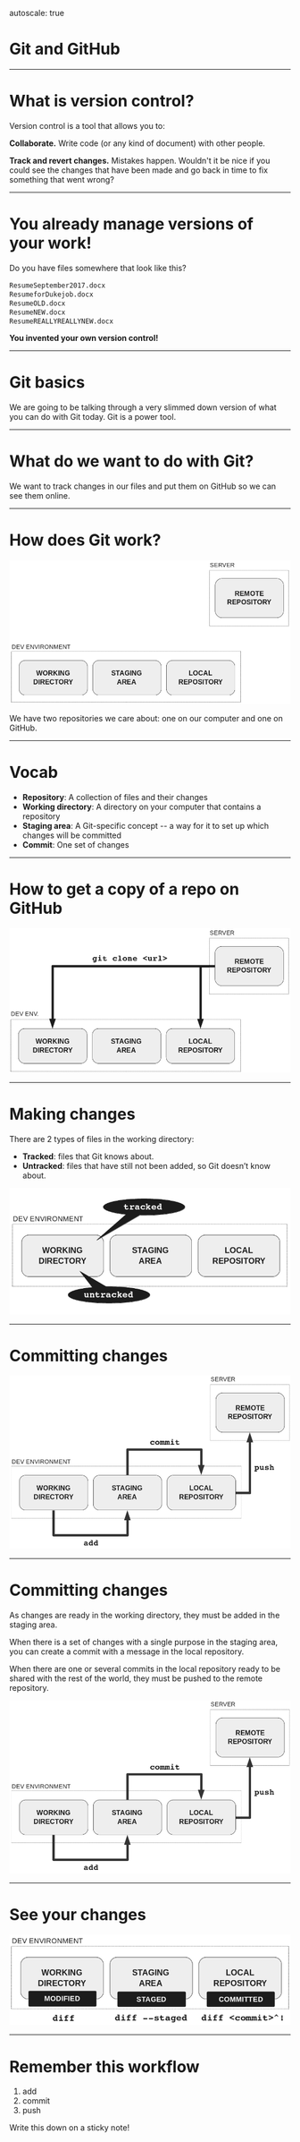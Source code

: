 autoscale: true

# Git and GitHub

---

# What is version control?

Version control is a tool that allows you to:

**Collaborate.** Write code (or any kind of document) with other people.

**Track and revert changes.** Mistakes happen. Wouldn't it be nice if you could see the changes that have been made and go back in time to fix something that went wrong?

---

# You already manage versions of your work!

Do you have files somewhere that look like this?

```
Resume­September2017.docx
Resume­for­Duke­job.docx
ResumeOLD.docx
ResumeNEW.docx
ResumeREALLYREALLYNEW.docx
```

**You invented your own version control!**

---

# Git basics

We are going to be talking through a very slimmed down version of what you can do with Git today. Git is a power tool.

---

# What do we want to do with Git?

We want to track changes in our files and put them on GitHub so we can see them online.

---

# How does Git work?

![inline](img/git/general-drawing.png)

We have two repositories we care about: one on our computer and one on GitHub.

---

# Vocab

* **Repository**: A collection of files and their changes
* **Working directory**: A directory on your computer that contains a repository
* **Staging area**: A Git-specific concept -- a way for it to set up which changes will be committed
* **Commit**: One set of changes

---

# How to get a copy of a repo on GitHub

![inline](img/git/clone.png)

---

# Making changes

There are 2 types of files in the working directory:

* **Tracked**: files that Git knows about.
* **Untracked**: files that have still not been added, so Git doesn’t know about.

![right fit](img/git/tracked-untracked.png)

---

# Committing changes

![inline](img/git/add-commit-push.png)

---

# Committing changes

As changes are ready in the working directory, they must be added in the staging area.

When there is a set of changes with a single purpose in the staging area, you can create a commit with a message in the local repository.

When there are one or several commits in the local repository ready to be shared with the rest of the world, they must be pushed to the remote repository.

![right fit](img/git/add-commit-push.png)

---

# See your changes

![inline](img/git/states.png)

---

# Remember this workflow

1. add
2. commit
3. push

Write this down on a sticky note!
